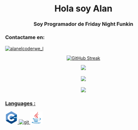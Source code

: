 <h1 align="center">Hola soy Alan</h1>
<h3 align="center">Soy Programador de Friday Night Funkin</h3>

<h3 align="left">Contactame en:</h3>
<p align="left">
<a href="https://twitter.com/alanelcoderwe_l" target="blank"><img align="center" src="https://raw.githubusercontent.com/rahuldkjain/github-profile-readme-generator/master/src/images/icons/Social/twitter.svg" alt="alanelcoderwe_l" height="30" width="40" /></a>

<div align="center">
<a href="https://git.io/streak-stats"><img src="https://github-readme-streak-stats.herokuapp.com?user=ALANELCODERXD&theme=dark&hide_border=true&border_radius=4.6&locale=es&exclude_days=Sun%2CMon%2CTue%2CWed%2CThu%2CFri%2CSat&card_width=460" alt="GitHub Streak" /></a>
</p>
<a href="https://github-readme-stats.vercel.app/api?ALANELCODERXD=anuraghazra&show_icons=true&theme=transparent" 
</p>
<img src="https://giphy.com/embed/7zMvSDWl3RkDSpOjBC"><br><br>
<img src="https://user-images.githubusercontent.com/73097560/115834477-dbab4500-a447-11eb-908a-139a6edaec5c.gif"><br><br>
<picture>
  <source
    srcset="https://github-readme-stats.vercel.app/api?ALANELCODERXD=anuraghazra&show_icons=true&theme=dark"
    media="(prefers-color-scheme: dark)"
  />
  <source
    srcset="https://github-readme-stats.vercel.app/api?ALANELCODERXD=anuraghazra&show_icons=true"
    media="(prefers-color-scheme: light), (prefers-color-scheme: no-preference)"
  />
  <img src="https://github-readme-stats.vercel.app/api?ALANELCODERXD=anuraghazra&show_icons=true" />
</picture>

<h3 align="left">Languages :</h3>
<p align="left"> <a href="https://www.w3schools.com/cpp/" target="_blank" rel="noreferrer"> <img src="https://raw.githubusercontent.com/devicons/devicon/master/icons/cplusplus/cplusplus-original.svg" alt="cplusplus" width="40" height="40"/> </a> <a href="https://git-scm.com/" target="_blank" rel="noreferrer"> <img src="https://www.vectorlogo.zone/logos/git-scm/git-scm-icon.svg" alt="git" width="40" height="40"/> </a> <a href="https://www.java.com" target="_blank" rel="noreferrer"> <img src="https://raw.githubusercontent.com/devicons/devicon/master/icons/java/java-original.svg" alt="java" width="40" height="40"/> </a> </p>

</div>
</br>
</br>